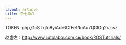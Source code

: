 ```yaml
---
layout: article
title: 杂七杂八
---
```

TOKEN: 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

赵虚左：http://www.autolabor.com.cn/book/ROSTutorials/